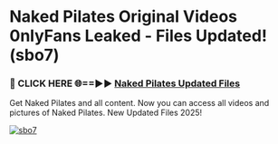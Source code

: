 # Naked Pilates Original Videos 0nlyFans Leaked - Files Updated! (sbo7)

<h3>🔴 CLICK HERE 🌐==►► <a href="https://tinyurl.com/up5wt9bj" rel="nofollow">Naked Pilates Updated Files</a></h3>

Get Naked Pilates and all content. Now you can access all videos and pictures of Naked Pilates. New Updated Files 2025!

[![sbo7](https://i.imgur.com/ABiUzMV.gif)](https://tinyurl.com/up5wt9bj)
